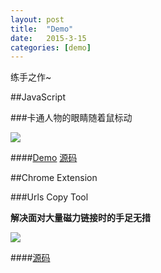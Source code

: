 ```yaml
---
layout: post
title:  "Demo"
date:   2015-3-15 
categories: [demo]
---
```


练手之作~

##JavaScript

###卡通人物的眼睛随着鼠标动

![](../../demo/eyes-following-mouse-movement/demo.png)


####[Demo](../../demo/eyes-following-mouse-movement/demo.html)     [源码](https://github.com/zzuieliyaoli/eyes-following-mouse-movement)

##Chrome Extension

###Urls Copy Tool

**解决面对大量磁力链接时的手足无措**

![](/images/posts/20150413131047.png) 

####[源码](https://github.com/zzuieliyaoli/ChromeExtensionLeaning/tree/master/urls-copy-tool)


